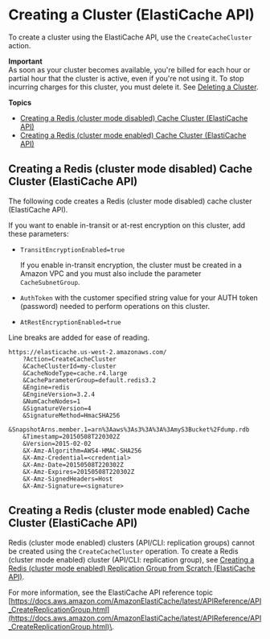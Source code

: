# Creating a Cluster \(ElastiCache API\)<a name="Clusters.Create.API"></a>

To create a cluster using the ElastiCache API, use the `CreateCacheCluster` action\. 

**Important**  
As soon as your cluster becomes available, you're billed for each hour or partial hour that the cluster is active, even if you're not using it\. To stop incurring charges for this cluster, you must delete it\. See [Deleting a Cluster](Clusters.Delete.md)\. 

**Topics**
+ [Creating a Redis \(cluster mode disabled\) Cache Cluster \(ElastiCache API\)](#Clusters.Create.API.Redis)
+ [Creating a Redis \(cluster mode enabled\) Cache Cluster \(ElastiCache API\)](#Clusters.Create.API.RedisCluster)

## Creating a Redis \(cluster mode disabled\) Cache Cluster \(ElastiCache API\)<a name="Clusters.Create.API.Redis"></a>

The following code creates a Redis \(cluster mode disabled\) cache cluster \(ElastiCache API\)\.

If you want to enable in\-transit or at\-rest encryption on this cluster, add these parameters:
+ `TransitEncryptionEnabled=true`

  If you enable in\-transit encryption, the cluster must be created in a Amazon VPC and you must also include the parameter `CacheSubnetGroup`\.
+ `AuthToken` with the customer specified string value for your AUTH token \(password\) needed to perform operations on this cluster\.
+ `AtRestEncryptionEnabled=true`

Line breaks are added for ease of reading\.

```
https://elasticache.us-west-2.amazonaws.com/
    ?Action=CreateCacheCluster
    &CacheClusterId=my-cluster
    &CacheNodeType=cache.r4.large
    &CacheParameterGroup=default.redis3.2
    &Engine=redis
    &EngineVersion=3.2.4
    &NumCacheNodes=1
    &SignatureVersion=4       
    &SignatureMethod=HmacSHA256
    &SnapshotArns.member.1=arn%3Aaws%3As3%3A%3A%3AmyS3Bucket%2Fdump.rdb
    &Timestamp=20150508T220302Z
    &Version=2015-02-02
    &X-Amz-Algorithm=AWS4-HMAC-SHA256
    &X-Amz-Credential=<credential>
    &X-Amz-Date=20150508T220302Z
    &X-Amz-Expires=20150508T220302Z
    &X-Amz-SignedHeaders=Host
    &X-Amz-Signature=<signature>
```

## Creating a Redis \(cluster mode enabled\) Cache Cluster \(ElastiCache API\)<a name="Clusters.Create.API.RedisCluster"></a>

Redis \(cluster mode enabled\) clusters \(API/CLI: replication groups\) cannot be created using the `CreateCacheCluster` operation\. To create a Redis \(cluster mode enabled\) cluster \(API/CLI: replication group\), see [Creating a Redis \(cluster mode enabled\) Replication Group from Scratch \(ElastiCache API\)](Replication.CreatingReplGroup.NoExistingCluster.Cluster.md#Replication.CreatingReplGroup.NoExistingCluster.Cluster.API)\.

For more information, see the ElastiCache API reference topic [https://docs.aws.amazon.com/AmazonElastiCache/latest/APIReference/API_CreateReplicationGroup.html](https://docs.aws.amazon.com/AmazonElastiCache/latest/APIReference/API_CreateReplicationGroup.html)\.